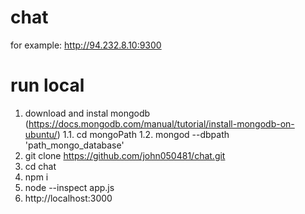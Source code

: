 # chat
for example: http://94.232.8.10:9300

# run local
1. download and instal mongodb (https://docs.mongodb.com/manual/tutorial/install-mongodb-on-ubuntu/)
1.1. cd mongoPath
1.2. mongod --dbpath 'path_mongo_database'
2. git clone https://github.com/john050481/chat.git
3. cd chat
4. npm i
5. node --inspect app.js
6. http://localhost:3000
